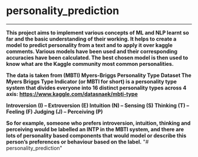 # personality_prediction
-----------------------------------------------------------------------------------------------------------------------------------
**This project aims to implement various concepts of ML and NLP learnt so far and the basic understanding of their working. It helps to create a model to predict personality from a text and to apply it over kaggle comments. Various models have been used and their corresponding accuracies have been calculated. The best chosen model is then used to know what are the Kaggle community most common personalities.**

**The data is taken from (MBTI) Myers-Briggs Personality Type Dataset
The Myers Briggs Type Indicator (or MBTI for short) is a personality type system that divides everyone into 16 distinct personality types across 4 axis:
https://www.kaggle.com/datasnaek/mbti-type**

**Introversion (I) – Extroversion (E)
Intuition (N) – Sensing (S)
Thinking (T) – Feeling (F)
Judging (J) – Perceiving (P)**

**So for example, someone who prefers introversion, intuition, thinking and perceiving would be labelled an INTP in the MBTI system, and there are lots of personality based components that would model or describe this person’s preferences or behaviour based on the label.**
"# personality_prediction" 
